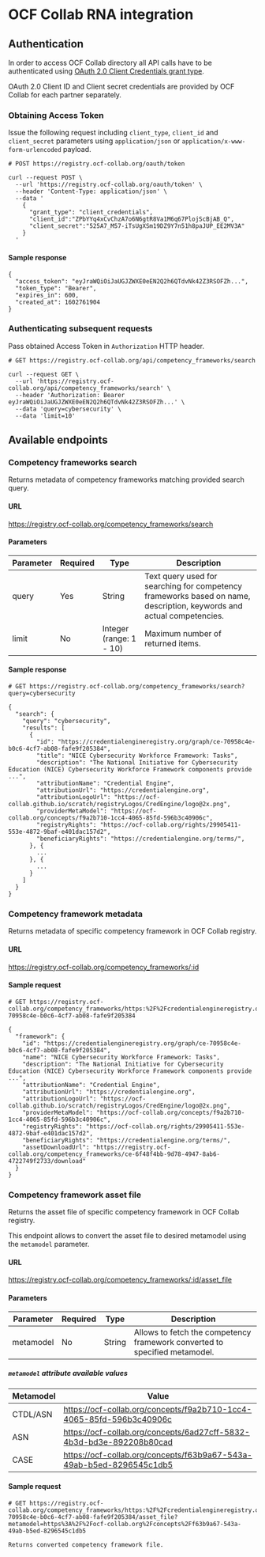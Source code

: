 # OCF Collab RNA integration

## Authentication

In order to access OCF Collab directory all API calls have to be authenticated using [OAuth 2.0 Client Credentials grant type](https://oauth.net/2/grant-types/client-credentials/).

OAuth 2.0 Client ID and Client secret credentials are provided by OCF Collab for each partner separately.

### Obtaining Access Token

Issue the following request including `client_type`, `client_id` and `client_secret` parameters using `application/json` or `application/x-www-form-urlencoded` payload.

```
# POST https://registry.ocf-collab.org/oauth/token

curl --request POST \
  --url 'https://registry.ocf-collab.org/oauth/token' \
  --header 'Content-Type: application/json' \
  --data '
    {
      "grant_type": "client_credentials",
      "client_id":"ZPbYYq4xCvChzA7o6N6gtR8Va1M6q67PlojScBjAB_Q",
      "client_secret":"525A7_M57-iTsUgXSm19DZ9Y7n51h8paJUP_EE2MV3A"
    }
  '
```

#### Sample response

```
{
  "access_token": "eyJraWQiOiJaUGJZWXE0eEN2Q2h6QTdvNk42Z3RSOFZh...",
  "token_type": "Bearer",
  "expires_in": 600,
  "created_at": 1602761904
}
```

### Authenticating subsequent requests

Pass obtained Access Token in `Authorization` HTTP header.

```
# GET https://registry.ocf-collab.org/api/competency_frameworks/search

curl --request GET \
  --url 'https://registry.ocf-collab.org/api/competency_frameworks/search' \
  --header 'Authorization: Bearer eyJraWQiOiJaUGJZWXE0eEN2Q2h6QTdvNk42Z3RSOFZh...' \
  --data 'query=cybersecurity' \
  --data 'limit=10'
```

## Available endpoints

### Competency frameworks search

Returns metadata of competency frameworks matching provided search query.

#### URL
https://registry.ocf-collab.org/competency_frameworks/search

#### Parameters

| Parameter | Required | Type                    | Description                                                                                                           |
|-----------|----------|-------------------------|-----------------------------------------------------------------------------------------------------------------------|
| query     | Yes      | String                  | Text query used for searching for competency frameworks based on name, description, keywords and actual competencies. |
| limit     | No       | Integer (range: 1 - 10) | Maximum number of returned items.                                                                                     |

#### Sample response

```
# GET https://registry.ocf-collab.org/competency_frameworks/search?query=cybersecurity

{
  "search": {
    "query": "cybersecurity",
    "results": [
      {
        "id": "https://credentialengineregistry.org/graph/ce-70958c4e-b0c6-4cf7-ab08-fafe9f205384",
        "title": "NICE Cybersecurity Workforce Framework: Tasks",
        "description": "The National Initiative for Cybersecurity Education (NICE) Cybersecurity Workforce Framework components provide ...",
        "attributionName": "Credential Engine",
        "attributionUrl": "https://credentialengine.org",
        "attributionLogoUrl": "https://ocf-collab.github.io/scratch/registryLogos/CredEngine/logo@2x.png", 
        "providerMetaModel": "https://ocf-collab.org/concepts/f9a2b710-1cc4-4065-85fd-596b3c40906c",
        "registryRights": "https://ocf-collab.org/rights/29905411-553e-4872-9baf-e401dac157d2",
        "beneficiaryRights": "https://credentialengine.org/terms/",
      }, {
        ...
      }, {
        ...
      }
    ]
  }
}

```

### Competency framework metadata

Returns metadata of specific competency framework in OCF Collab registry.

#### URL

https://registry.ocf-collab.org/competency_frameworks/:id

#### Sample request

```
# GET https://registry.ocf-collab.org/competency_frameworks/https:%2F%2Fcredentialengineregistry.org%2Fgraph%2Fce-70958c4e-b0c6-4cf7-ab08-fafe9f205384

{
  "framework": {
    "id": "https://credentialengineregistry.org/graph/ce-70958c4e-b0c6-4cf7-ab08-fafe9f205384",
    "name": "NICE Cybersecurity Workforce Framework: Tasks",
    "description": "The National Initiative for Cybersecurity Education (NICE) Cybersecurity Workforce Framework components provide ...",
    "attributionName": "Credential Engine",
    "attributionUrl": "https://credentialengine.org",
    "attributionLogoUrl": "https://ocf-collab.github.io/scratch/registryLogos/CredEngine/logo@2x.png", 
    "providerMetaModel": "https://ocf-collab.org/concepts/f9a2b710-1cc4-4065-85fd-596b3c40906c",
    "registryRights": "https://ocf-collab.org/rights/29905411-553e-4872-9baf-e401dac157d2",
    "beneficiaryRights": "https://credentialengine.org/terms/",
    "assetDownloadUrl": "https://registry.ocf-collab.org/competency_frameworks/ce-6f48f4bb-9d78-4947-8ab6-4722749f2733/download"
  }
}
```

### Competency framework asset file

Returns the asset file of specific competency framework in OCF Collab registry.

This endpoint allows to convert the asset file to desired metamodel using the `metamodel` parameter.

#### URL

https://registry.ocf-collab.org/competency_frameworks/:id/asset_file

#### Parameters

| Parameter | Required | Type   | Description                                                                |
|-----------|----------|--------|----------------------------------------------------------------------------|
| metamodel | No       | String | Allows to fetch the competency framework converted to specified metamodel. |

##### `metamodel` attribute available values

| Metamodel | Value                                                                |
|-----------|----------------------------------------------------------------------|
| CTDL/ASN  | https://ocf-collab.org/concepts/f9a2b710-1cc4-4065-85fd-596b3c40906c |
| ASN       | https://ocf-collab.org/concepts/6ad27cff-5832-4b3d-bd3e-892208b80cad |
| CASE      | https://ocf-collab.org/concepts/f63b9a67-543a-49ab-b5ed-8296545c1db5 |

#### Sample request

```
# GET https://registry.ocf-collab.org/competency_frameworks/https:%2F%2Fcredentialengineregistry.org%2Fgraph%2Fce-70958c4e-b0c6-4cf7-ab08-fafe9f205384/asset_file?metamodel=https%3A%2F%2Focf-collab.org%2Fconcepts%2Ff63b9a67-543a-49ab-b5ed-8296545c1db5

Returns converted competency framework file.
```
